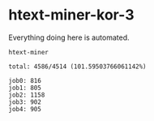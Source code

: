# htext-miner-kor-3

Everything doing here is automated.

```
htext-miner

total: 4586/4514 (101.59503766061142%)

job0: 816
job1: 805
job2: 1158
job3: 902
job4: 905
```